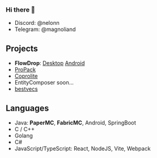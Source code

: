 ### Hi there 👋

- Discord: @nelonn
- Telegram: @magnoliand

## Projects

- **FlowDrop**: [Desktop](https://github.com/noseam-env/flowdrop-qt) [Android](https://github.com/noseam-env/flowdrop-android)
- [ProPack](https://github.com/Nelonn/ProPack)
- [Coprolite](https://github.com/Nelonn/coprolite)
- EntityComposer soon...
- [bestvecs](https://github.com/Nelonn/bestvecs)

## Languages

- Java: **PaperMC**, **FabricMC**, Android, SpringBoot
- C / C++
- Golang
- C#
- JavaScript/TypeScript: React, NodeJS, Vite, Webpack
